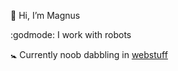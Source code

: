 👋 Hi, I’m Magnus

:godmode: I work with robots 

:baby_symbol: Currently noob dabbling in [webstuff](https://www.jernkriger.com)
<!---
melrn/melrn is a ✨ special ✨ repository because its `README.md` (this file) appears on your GitHub profile.
You can click the Preview link to take a look at your changes.
--->
